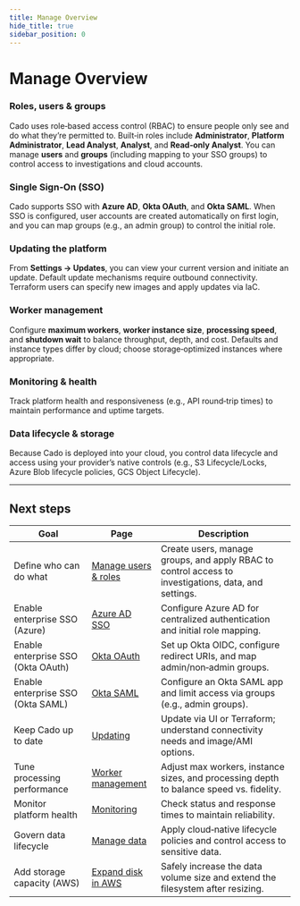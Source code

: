 ```yaml
---
title: Manage Overview
hide_title: true
sidebar_position: 0
---
```

# Manage Overview

### Roles, users & groups
Cado uses role‑based access control (RBAC) to ensure people only see and do what they’re permitted to. Built‑in roles include **Administrator**, **Platform Administrator**, **Lead Analyst**, **Analyst**, and **Read‑only Analyst**. You can manage **users** and **groups** (including mapping to your SSO groups) to control access to investigations and cloud accounts. 

### Single Sign‑On (SSO)
Cado supports SSO with **Azure AD**, **Okta OAuth**, and **Okta SAML**. When SSO is configured, user accounts are created automatically on first login, and you can map groups (e.g., an admin group) to control the initial role. 

### Updating the platform
From **Settings → Updates**, you can view your current version and initiate an update. Default update mechanisms require outbound connectivity. Terraform users can specify new images and apply updates via IaC. 

### Worker management
Configure **maximum workers**, **worker instance size**, **processing speed**, and **shutdown wait** to balance throughput, depth, and cost. Defaults and instance types differ by cloud; choose storage‑optimized instances where appropriate. 

### Monitoring & health
Track platform health and responsiveness (e.g., API round‑trip times) to maintain performance and uptime targets. 

### Data lifecycle & storage
Because Cado is deployed into your cloud, you control data lifecycle and access using your provider’s native controls (e.g., S3 Lifecycle/Locks, Azure Blob lifecycle policies, GCS Object Lifecycle).

---

## Next steps

| Goal | Page | Description |
|---|---|---|
| Define who can do what | [Manage users & roles](https://docs.cadosecurity.com/cado/manage/users-authentication/users) | Create users, manage groups, and apply RBAC to control access to investigations, data, and settings.  |
| Enable enterprise SSO (Azure) | [Azure AD SSO](https://docs.cadosecurity.com/cado/manage/users-authentication/sso/azure-ad) | Configure Azure AD for centralized authentication and initial role mapping.  |
| Enable enterprise SSO (Okta OAuth) | [Okta OAuth](https://docs.cadosecurity.com/cado/manage/users-authentication/sso/okta) | Set up Okta OIDC, configure redirect URIs, and map admin/non‑admin groups.  |
| Enable enterprise SSO (Okta SAML) | [Okta SAML](https://docs.cadosecurity.com/cado/manage/users-authentication/sso/okta_saml) | Configure an Okta SAML app and limit access via groups (e.g., admin groups).  |
| Keep Cado up to date | [Updating](https://docs.cadosecurity.com/cado/manage/updating) | Update via UI or Terraform; understand connectivity needs and image/AMI options.  |
| Tune processing performance | [Worker management](https://docs.cadosecurity.com/cado/manage/workers) | Adjust max workers, instance sizes, and processing depth to balance speed vs. fidelity.  |
| Monitor platform health | [Monitoring](https://docs.cadosecurity.com/cado/manage/monitoring) | Check status and response times to maintain reliability.  |
| Govern data lifecycle | [Manage data](https://docs.cadosecurity.com/cado/manage/data) | Apply cloud‑native lifecycle policies and control access to sensitive data.  |
| Add storage capacity (AWS) | [Expand disk in AWS](https://docs.cadosecurity.com/cado/manage/expand-disk) | Safely increase the data volume size and extend the filesystem after resizing.  |
